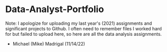 # Data-Analyst-Portfolio
Note: I apologize for uploading my last year's (2021) assignments and significant projects to Github. I often need to remember files I worked hard for but failed to upload here, so here are all the data analysis assignments.

- Michael (Mike) Madrigal (11/14/22)

